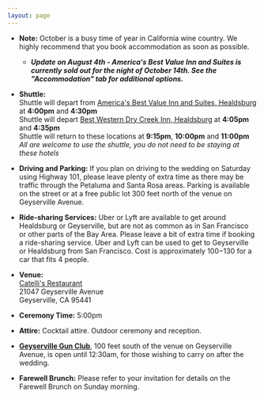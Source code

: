 ```yaml
---
layout: page
---
```


- __Note:__ October is a busy time of year in California wine country. We highly recommend that you book accommodation as soon as possible.  
    - ___Update on August 4th - America's Best Value Inn and Suites is currently sold out for the night of October 14th. See the "Accommodation" tab for additional options.___  
    
- __Shuttle:__  
	Shuttle will depart from [America's Best Value Inn and Suites, Healdsburg](https://www.redlion.com/healdsburg) at __4:00pm__ and __4:30pm__  
	Shuttle will depart [Best Western Dry Creek Inn, Healdsburg](http://www.drycreekinn.com/) at __4:05pm__ and __4:35pm__  
	Shuttle will return to these locations at __9:15pm__, __10:00pm__ and __11:00pm__   
	_All are welcome to use the shuttle, you do not need to be staying at these hotels_

- __Driving and Parking:__ If you plan on driving to the wedding on Saturday using Highway 101, please leave plenty of extra time as there may be traffic through the Petaluma and Santa Rosa areas. Parking is available on the street or at a free public lot 300 feet north of the venue on Geyserville Avenue. 

- __Ride-sharing Services:__ Uber or Lyft are available to get around Healdsburg or Geyserville, but are not as common as in San Francisco or other parts of the Bay Area. Please leave a bit of extra time if booking a ride-sharing service. Uber and Lyft can be used to get to Geyserville or Healdsburg from San Francisco. Cost is approximately $100-$130 for a car that fits 4 people.

- __Venue:__  
	[Catelli's Restaurant](http://www.mycatellis.com/)  
	21047 Geyserville Avenue  
	Geyserville, CA 95441  
	
- __Ceremony Time:__ 5:00pm

- __Attire:__ Cocktail attire. Outdoor ceremony and reception. 

- __[Geyserville Gun Club](https://www.geyservillegunclub.com/)__, 100 feet south of the venue on Geyserville Avenue, is open until 12:30am, for those wishing to carry on after the wedding.

- __Farewell Brunch:__ Please refer to your invitation for details on the Farewell Brunch on Sunday morning.
